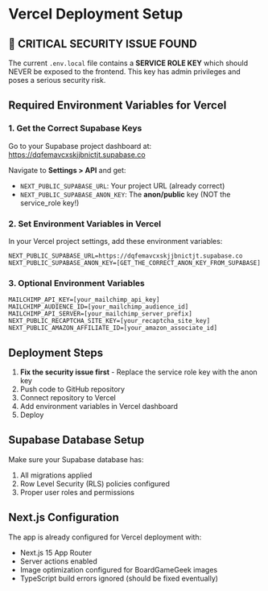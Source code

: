# Vercel Deployment Setup

## 🚨 CRITICAL SECURITY ISSUE FOUND

The current `.env.local` file contains a **SERVICE ROLE KEY** which should NEVER be exposed to the frontend. This key has admin privileges and poses a serious security risk.

## Required Environment Variables for Vercel

### 1. Get the Correct Supabase Keys

Go to your Supabase project dashboard at: https://dqfemavcxskjjbnictjt.supabase.co

Navigate to **Settings > API** and get:
- `NEXT_PUBLIC_SUPABASE_URL`: Your project URL (already correct)
- `NEXT_PUBLIC_SUPABASE_ANON_KEY`: The **anon/public** key (NOT the service_role key!)

### 2. Set Environment Variables in Vercel

In your Vercel project settings, add these environment variables:

```
NEXT_PUBLIC_SUPABASE_URL=https://dqfemavcxskjjbnictjt.supabase.co
NEXT_PUBLIC_SUPABASE_ANON_KEY=[GET_THE_CORRECT_ANON_KEY_FROM_SUPABASE]
```

### 3. Optional Environment Variables

```
MAILCHIMP_API_KEY=[your_mailchimp_api_key]
MAILCHIMP_AUDIENCE_ID=[your_mailchimp_audience_id]
MAILCHIMP_API_SERVER=[your_mailchimp_server_prefix]
NEXT_PUBLIC_RECAPTCHA_SITE_KEY=[your_recaptcha_site_key]
NEXT_PUBLIC_AMAZON_AFFILIATE_ID=[your_amazon_associate_id]
```

## Deployment Steps

1. **Fix the security issue first** - Replace the service role key with the anon key
2. Push code to GitHub repository
3. Connect repository to Vercel
4. Add environment variables in Vercel dashboard
5. Deploy

## Supabase Database Setup

Make sure your Supabase database has:
1. All migrations applied
2. Row Level Security (RLS) policies configured
3. Proper user roles and permissions

## Next.js Configuration

The app is already configured for Vercel deployment with:
- Next.js 15 App Router
- Server actions enabled
- Image optimization configured for BoardGameGeek images
- TypeScript build errors ignored (should be fixed eventually)
